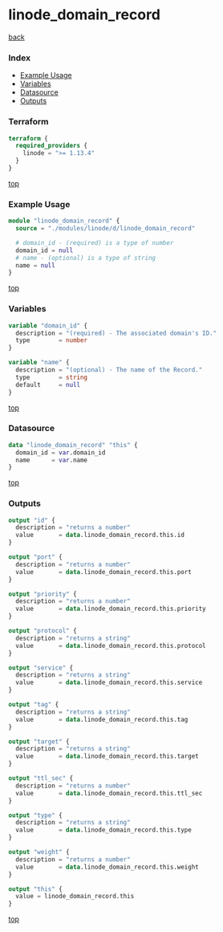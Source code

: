 # linode_domain_record

[back](../linode.md)

### Index

- [Example Usage](#example-usage)
- [Variables](#variables)
- [Datasource](#datasource)
- [Outputs](#outputs)

### Terraform

```terraform
terraform {
  required_providers {
    linode = ">= 1.13.4"
  }
}
```

[top](#index)

### Example Usage

```terraform
module "linode_domain_record" {
  source = "./modules/linode/d/linode_domain_record"

  # domain_id - (required) is a type of number
  domain_id = null
  # name - (optional) is a type of string
  name = null
}
```

[top](#index)

### Variables

```terraform
variable "domain_id" {
  description = "(required) - The associated domain's ID."
  type        = number
}

variable "name" {
  description = "(optional) - The name of the Record."
  type        = string
  default     = null
}
```

[top](#index)

### Datasource

```terraform
data "linode_domain_record" "this" {
  domain_id = var.domain_id
  name      = var.name
}
```

[top](#index)

### Outputs

```terraform
output "id" {
  description = "returns a number"
  value       = data.linode_domain_record.this.id
}

output "port" {
  description = "returns a number"
  value       = data.linode_domain_record.this.port
}

output "priority" {
  description = "returns a number"
  value       = data.linode_domain_record.this.priority
}

output "protocol" {
  description = "returns a string"
  value       = data.linode_domain_record.this.protocol
}

output "service" {
  description = "returns a string"
  value       = data.linode_domain_record.this.service
}

output "tag" {
  description = "returns a string"
  value       = data.linode_domain_record.this.tag
}

output "target" {
  description = "returns a string"
  value       = data.linode_domain_record.this.target
}

output "ttl_sec" {
  description = "returns a number"
  value       = data.linode_domain_record.this.ttl_sec
}

output "type" {
  description = "returns a string"
  value       = data.linode_domain_record.this.type
}

output "weight" {
  description = "returns a number"
  value       = data.linode_domain_record.this.weight
}

output "this" {
  value = linode_domain_record.this
}
```

[top](#index)